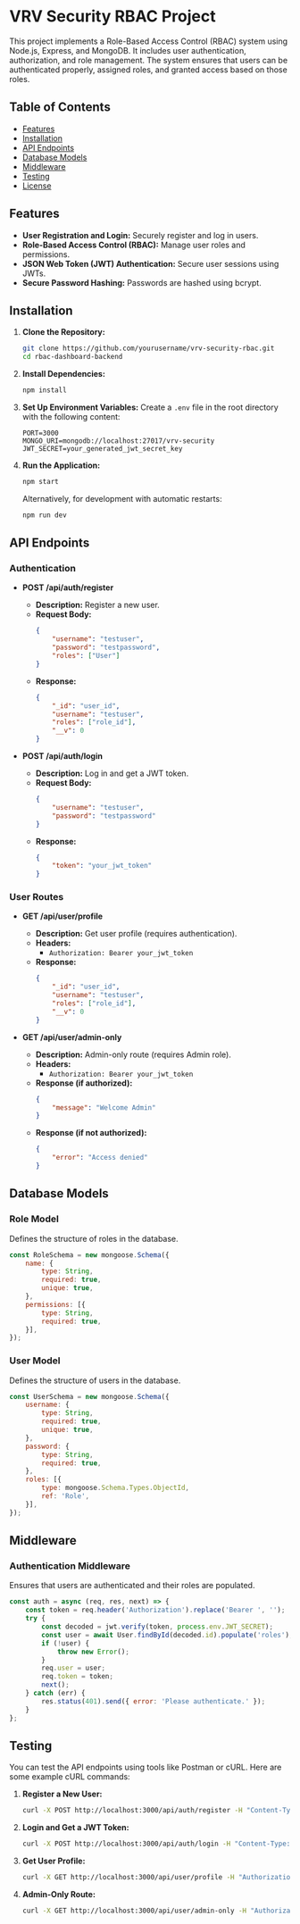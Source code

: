 # VRV Security RBAC Project

This project implements a Role-Based Access Control (RBAC) system using Node.js, Express, and MongoDB. It includes user authentication, authorization, and role management. The system ensures that users can be authenticated properly, assigned roles, and granted access based on those roles.

## Table of Contents

- [Features](#features)
- [Installation](#installation)
- [API Endpoints](#api-endpoints)
- [Database Models](#database-models)
- [Middleware](#middleware)
- [Testing](#testing)
- [License](#license)

## Features

- **User Registration and Login:** Securely register and log in users.
- **Role-Based Access Control (RBAC):** Manage user roles and permissions.
- **JSON Web Token (JWT) Authentication:** Secure user sessions using JWTs.
- **Secure Password Hashing:** Passwords are hashed using bcrypt.

## Installation

1. **Clone the Repository:**
   ```bash
   git clone https://github.com/yourusername/vrv-security-rbac.git
   cd rbac-dashboard-backend
   ```

2. **Install Dependencies:**
   ```bash
   npm install
   ```

3. **Set Up Environment Variables:**
   Create a `.env` file in the root directory with the following content:
   ```env
   PORT=3000
   MONGO_URI=mongodb://localhost:27017/vrv-security
   JWT_SECRET=your_generated_jwt_secret_key
   ```

4. **Run the Application:**
   ```bash
   npm start
   ```
   Alternatively, for development with automatic restarts:
   ```bash
   npm run dev
   ```

## API Endpoints

### Authentication

- **POST /api/auth/register**
  - **Description:** Register a new user.
  - **Request Body:**
    ```json
    {
        "username": "testuser",
        "password": "testpassword",
        "roles": ["User"]
    }
    ```
  - **Response:**
    ```json
    {
        "_id": "user_id",
        "username": "testuser",
        "roles": ["role_id"],
        "__v": 0
    }
    ```

- **POST /api/auth/login**
  - **Description:** Log in and get a JWT token.
  - **Request Body:**
    ```json
    {
        "username": "testuser",
        "password": "testpassword"
    }
    ```
  - **Response:**
    ```json
    {
        "token": "your_jwt_token"
    }
    ```

### User Routes

- **GET /api/user/profile**
  - **Description:** Get user profile (requires authentication).
  - **Headers:**
    - `Authorization: Bearer your_jwt_token`
  - **Response:**
    ```json
    {
        "_id": "user_id",
        "username": "testuser",
        "roles": ["role_id"],
        "__v": 0
    }
    ```

- **GET /api/user/admin-only**
  - **Description:** Admin-only route (requires Admin role).
  - **Headers:**
    - `Authorization: Bearer your_jwt_token`
  - **Response (if authorized):**
    ```json
    {
        "message": "Welcome Admin"
    }
    ```
  - **Response (if not authorized):**
    ```json
    {
        "error": "Access denied"
    }
    ```

## Database Models

### Role Model

Defines the structure of roles in the database.

```javascript
const RoleSchema = new mongoose.Schema({
    name: {
        type: String,
        required: true,
        unique: true,
    },
    permissions: [{
        type: String,
        required: true,
    }],
});
```

### User Model

Defines the structure of users in the database.

```javascript
const UserSchema = new mongoose.Schema({
    username: {
        type: String,
        required: true,
        unique: true,
    },
    password: {
        type: String,
        required: true,
    },
    roles: [{
        type: mongoose.Schema.Types.ObjectId,
        ref: 'Role',
    }],
});
```

## Middleware

### Authentication Middleware

Ensures that users are authenticated and their roles are populated.

```javascript
const auth = async (req, res, next) => {
    const token = req.header('Authorization').replace('Bearer ', '');
    try {
        const decoded = jwt.verify(token, process.env.JWT_SECRET);
        const user = await User.findById(decoded.id).populate('roles');
        if (!user) {
            throw new Error();
        }
        req.user = user;
        req.token = token;
        next();
    } catch (err) {
        res.status(401).send({ error: 'Please authenticate.' });
    }
};
```

## Testing

You can test the API endpoints using tools like Postman or cURL. Here are some example cURL commands:

1. **Register a New User:**
   ```bash
   curl -X POST http://localhost:3000/api/auth/register -H "Content-Type: application/json" -d '{"username": "testuser", "password": "testpassword", "roles": ["User"]}'
   ```

2. **Login and Get a JWT Token:**
   ```bash
   curl -X POST http://localhost:3000/api/auth/login -H "Content-Type: application/json" -d '{"username": "testuser", "password": "testpassword"}'
   ```

3. **Get User Profile:**
   ```bash
   curl -X GET http://localhost:3000/api/user/profile -H "Authorization: Bearer your_jwt_token"
   ```

4. **Admin-Only Route:**
   ```bash
   curl -X GET http://localhost:3000/api/user/admin-only -H "Authorization: Bearer your_jwt_token"
   ```
